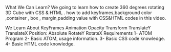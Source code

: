 What We Can Learn?
We going to learn how to create 360 degrees rotating 3D Cube with CSS & HTML . how to add keyframes,background color ,container , box , margin,padding value with CSS&HTML codes in this video.

We Learn About
KeyFrames
Animation
Opacity
Transform
TranslateY
TranslateX
Position: Absolute
RotateY
RotateX
Requirements
1- ATOM Program
2- Basic ATOM, usage information.
3- Basic CSS code knowledge.
4- Basic HTML code knowledge.
